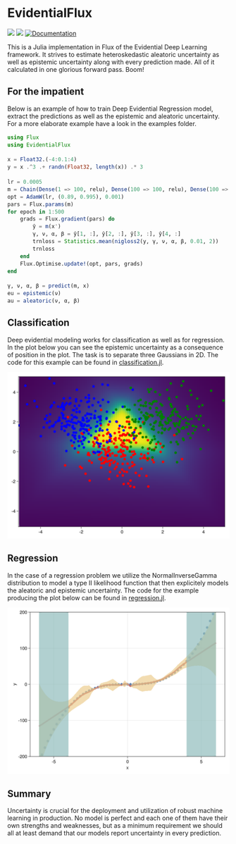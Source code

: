 # EvidentialFlux

[![](https://img.shields.io/badge/docs-stable-blue.svg)](https://doktormike.github.io/EvidentialFlux.jl/stable)
[![](https://img.shields.io/badge/docs-dev-blue.svg)](https://doktormike.github.io/EvidentialFlux.jl/dev)
[![Documentation](https://github.com/DoktorMike/EvidentialFlux.jl/actions/workflows/documentation.yml/badge.svg)](https://github.com/DoktorMike/EvidentialFlux.jl/actions/workflows/documentation.yml)

This is a Julia implementation in Flux of the Evidential Deep Learning framework. It strives to estimate heteroskedastic aleatoric uncertainty as well as epistemic uncertainty along with every prediction made. All of it calculated in one glorious forward pass. Boom!

## For the impatient

Below is an example of how to train Deep Evidential Regression model, extract
the predictions as well as the epistemic and aleatoric uncertainty. For a more
elaborate example have a look in the examples folder.

```julia
using Flux
using EvidentialFlux

x = Float32.(-4:0.1:4)
y = x .^3 .+ randn(Float32, length(x)) .* 3

lr = 0.0005
m = Chain(Dense(1 => 100, relu), Dense(100 => 100, relu), Dense(100 => 100, relu), NIG(100 => 1))
opt = AdamW(lr, (0.89, 0.995), 0.001)
pars = Flux.params(m)
for epoch in 1:500
    grads = Flux.gradient(pars) do
        ŷ = m(x') 
        γ, ν, α, β = ŷ[1, :], ŷ[2, :], ŷ[3, :], ŷ[4, :]
        trnloss = Statistics.mean(nigloss2(y, γ, ν, α, β, 0.01, 2))
        trnloss
    end
    Flux.Optimise.update!(opt, pars, grads)
end

γ, ν, α, β = predict(m, x)
eu = epistemic(ν)
au = aleatoric(ν, α, β)
```

## Classification

Deep evidential modeling works for classification as well as for regression. In
the plot below you can see the epistemic uncertainty as a consequence of
position in the plot. The task is to separate three Gaussians in 2D. The code
for this example can be found in
[classification.jl](examples/classification.jl).

![uncertainty](images/threegaussians.png)

## Regression

In the case of a regression problem we utilize the NormalInverseGamma
distribution to model a type II likelihood function that then explicitely
models the aleatoric and epistemic uncertainty. The code for the example
producing the plot below can be found in
[regression.jl](examples/regression.jl).

![uncertainty](images/cubefun.png)

## Summary

Uncertainty is crucial for the deployment and utilization of robust machine
learning in production. No model is perfect and each one of them have
their own strengths and weaknesses, but as a minimum requirement we should all
at least demand that our models report uncertainty in every prediction.
